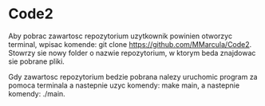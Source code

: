# Code2
Aby pobrac zawartosc repozytorium uzytkownik powinien otworzyc terminal, wpisac komende: git clone https://github.com/MMarcula/Code2. Stowrzy sie nowy folder o nazwie repozytorium, w ktorym beda znajdowac sie pobrane pliki.

Gdy zawartosc repozytorium bedzie pobrana nalezy uruchomic program za pomoca terminala a nastepnie uzyc komendy: make main, a nastepnie komendy: ./main.
